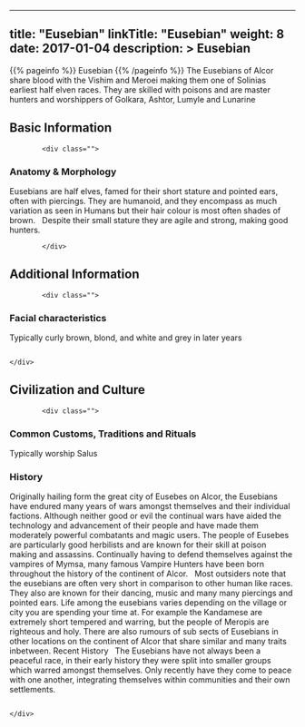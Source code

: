 
---
title: "Eusebian"
linkTitle: "Eusebian"
weight: 8
date: 2017-01-04
description: >
 Eusebian
---

{{% pageinfo %}}
Eusebian
{{% /pageinfo %}}
The Eusebians of Alcor share blood with the Vishim and Meroei making them one of Solinias earliest half elven races. They are skilled with poisons and are master hunters and worshippers of Golkara, Ashtor, Lumyle and Lunarine

## Basic Information


            <div class="">
                                    

### Anatomy & Morphology

Eusebians are half elves, famed for their short stature and pointed ears, often with piercings. They are humanoid, and they encompass as much variation as seen in Humans but their hair colour is most often shades of brown. <span class="line-spacer d-block"> </span> Despite their small stature they are agile and strong, making good hunters.

                                                                                                             
            </div>
                            

## Additional Information


            <div class="">
                                             
                                    

### Facial characteristics

Typically curly brown, blond, and white and grey in later years

                                                                                            </div>
                            

## Civilization and Culture


            <div class="">
                                  
                  
                  
                 
                 
                 
                 
                 
                                                                    

### Common Customs, Traditions and Rituals

Typically worship Salus

### History

Originally hailing form the great city of Eusebes on Alcor, the Eusebians have endured many years of wars amongst themselves and their individual factions. Although neither good or evil the continual wars have aided the technology and advancement of their people and have made them moderately powerful combatants and magic users. The people of Eusebes are particularly good herbilists and are known for their skill at poison making and assassins. Continually having to defend themselves against the vampires of Mymsa, many famous Vampire Hunters have been born throughout the history of the continent of Alcor. <span class="line-spacer d-block"> </span> Most outsiders note that the eusebians are often very short in comparison to other human like races. They also are known for their dancing, music and many many piercings and pointed ears. Life among the eusebians varies depending on the village or city you are spending your time at. For example the Kandamese are extremely short tempered and warring, but the people of Meropis are righteous and holy. There are also rumours of sub sects of Eusebians in other locations on the continent of Alcor that share similar and many traits inbetween. Recent History <span class="line-spacer d-block"> </span> The Eusebians have not always been a peaceful race, in their early history they were split into smaller groups which warred amongst themselves. Only recently have they come to peace with one another, integrating themselves within communities and their own settlements.

                                                                            </div>
